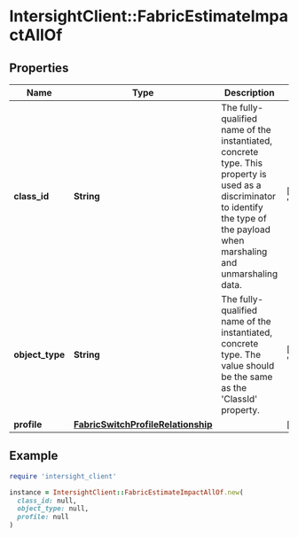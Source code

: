 # IntersightClient::FabricEstimateImpactAllOf

## Properties

| Name | Type | Description | Notes |
| ---- | ---- | ----------- | ----- |
| **class_id** | **String** | The fully-qualified name of the instantiated, concrete type. This property is used as a discriminator to identify the type of the payload when marshaling and unmarshaling data. | [default to &#39;fabric.EstimateImpact&#39;] |
| **object_type** | **String** | The fully-qualified name of the instantiated, concrete type. The value should be the same as the &#39;ClassId&#39; property. | [default to &#39;fabric.EstimateImpact&#39;] |
| **profile** | [**FabricSwitchProfileRelationship**](FabricSwitchProfileRelationship.md) |  | [optional] |

## Example

```ruby
require 'intersight_client'

instance = IntersightClient::FabricEstimateImpactAllOf.new(
  class_id: null,
  object_type: null,
  profile: null
)
```

